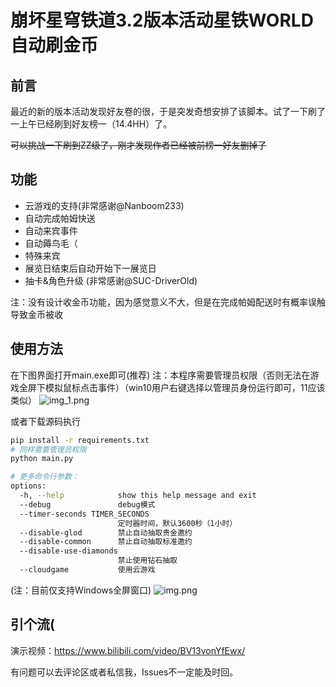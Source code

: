 # 崩坏星穹铁道3.2版本活动星铁WORLD自动刷金币

## 前言

最近的新的版本活动发现好友卷的很，于是突发奇想安排了该脚本。试了一下刷了一上午已经刷到好友榜一（14.4HH）了。

~~可以挑战一下刷到ZZ级了，刚才发现作者已经被前榜一好友删掉了~~

## 功能

- 云游戏的支持(非常感谢@Nanboom233)
- 自动完成帕姆快送
- 自动来宾事件
- 自动薅鸟毛（
- 特殊来宾
- 展览日结束后自动开始下一展览日
- 抽卡&角色升级 (非常感谢@SUC-DriverOld)

注：没有设计收金币功能，因为感觉意义不大，但是在完成帕姆配送时有概率误触导致金币被收

## 使用方法

在下图界面打开main.exe即可(推荐) 注：本程序需要管理员权限（否则无法在游戏全屏下模拟鼠标点击事件）（win10用户右键选择以管理员身份运行即可，11应该类似）
![img_1.png](mdimg/img_1.png)

或者下载源码执行
```bash
pip install -r requirements.txt
# 同样需要管理员权限
python main.py

# 更多命令行参数：
options:
  -h, --help            show this help message and exit
  --debug               debug模式
  --timer-seconds TIMER_SECONDS
                        定时器时间，默认3600秒（1小时）
  --disable-glod        禁止自动抽取贵金邀约
  --disable-common      禁止自动抽取标准邀约
  --disable-use-diamonds
                        禁止使用钻石抽取
  --cloudgame           使用云游戏
```

(注：目前仅支持Windows全屏窗口)
![img.png](mdimg/img.png)

## 引个流(

演示视频：<a href = "https://www.bilibili.com/video/BV13vonYfEwx/">https://www.bilibili.com/video/BV13vonYfEwx/

有问题可以去评论区或者私信我，Issues不一定能及时回。
